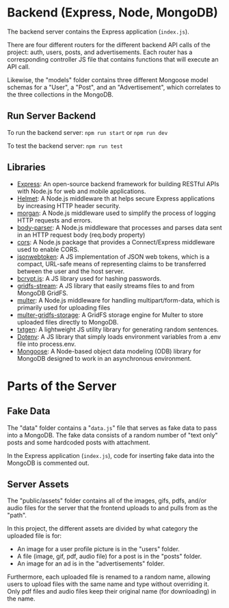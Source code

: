 # Backend (Express, Node, MongoDB)
The backend server contains the Express application (<code>index.js</code>). 

There are four different routers for the different backend API calls of the project: auth, users, posts, and advertisements. Each router has a corresponding controller JS file that contains functions that will execute an API call.

Likewise, the "models" folder contains three different Mongoose model schemas for a "User", a "Post", and an "Advertisement", which correlates to the three collections in the MongoDB.

## Run Server Backend
To run the backend server: `npm run start` or `npm run dev`

To test the backend server: `npm run test`

## Libraries
 * [Express](https://expressjs.com/): An open-source backend framework for building RESTful APIs with Node.js for web and mobile applications.
 * [Helmet](https://helmetjs.github.io/): A Node.js middleware th
 at helps secure Express applications by increasing HTTP header security.
 * [morgan](https://github.com/expressjs/morgan#readme): A Node.js middleware used to simplify the process of logging HTTP requests and errors.
 * [body-parser](https://github.com/expressjs/body-parser#readme): A Node.js middleware that processes and parses data sent in an HTTP request body (req.body property)
 * [cors](https://github.com/expressjs/cors#readme): A Node.js package that provides a Connect/Express middleware used to enable CORS.
 * [jsonwebtoken](https://github.com/auth0/node-jsonwebtoken#readme): A JS implementation of JSON web tokens, which is a compact, URL-safe means of representing claims to be transferred between the user and the host server.
 * [bcrypt.js](https://github.com/dcodeIO/bcrypt.js#readme): A JS library used for hashing passwords.
 * [gridfs-stream](https://github.com/aheckmann/gridfs-stream): A JS library that easily streams files to and from MongoDB GridFS.
 * [multer](https://github.com/expressjs/multer#readme): A Node.js middleware for handling multipart/form-data, which is primarily used for uploading files
 * [multer-gridfs-storage](https://github.com/devconcept/multer-gridfs-storage): A GridFS storage engine for Multer to store uploaded files directly to MongoDB.
 * [txtgen](https://github.com/ndaidong/txtgen): A lightweight JS utility library for generating random sentences.
 * [Dotenv](https://github.com/motdotla/dotenv#readme): A JS library that simply loads environment variables from a .env file into process.env.
 * [Mongoose](https://mongoosejs.com/): A Node-based object data modeling (ODB) library for MongoDB designed to work in an asynchronous environment.

# Parts of the Server
## Fake Data
The "data" folder contains a "<code>data.js</code>" file that serves as fake data to pass into a MongoDB. The fake data consists of a random number of "text only" posts and some hardcoded posts with attachment.

In the Express application (<code>index.js</code>), code for inserting fake data into the MongoDB is commented out.

## Server Assets
The "public/assets" folder contains all of the images, gifs, pdfs, and/or audio files for the server that the frontend uploads to and pulls from as the "path".

In this project, the different assets are divided by what category the uploaded file is for:
 - An image for a user profile picture is in the "users" folder.
 - A file (image, gif, pdf, audio file) for a post is in the "posts" folder.
 - An image for an ad is in the "advertisements" folder.

Furthermore, each uploaded file is renamed to a random name, allowing users to upload files with the same name and type without overriding it. Only pdf files and audio files keep their original name (for downloading) in the name.




